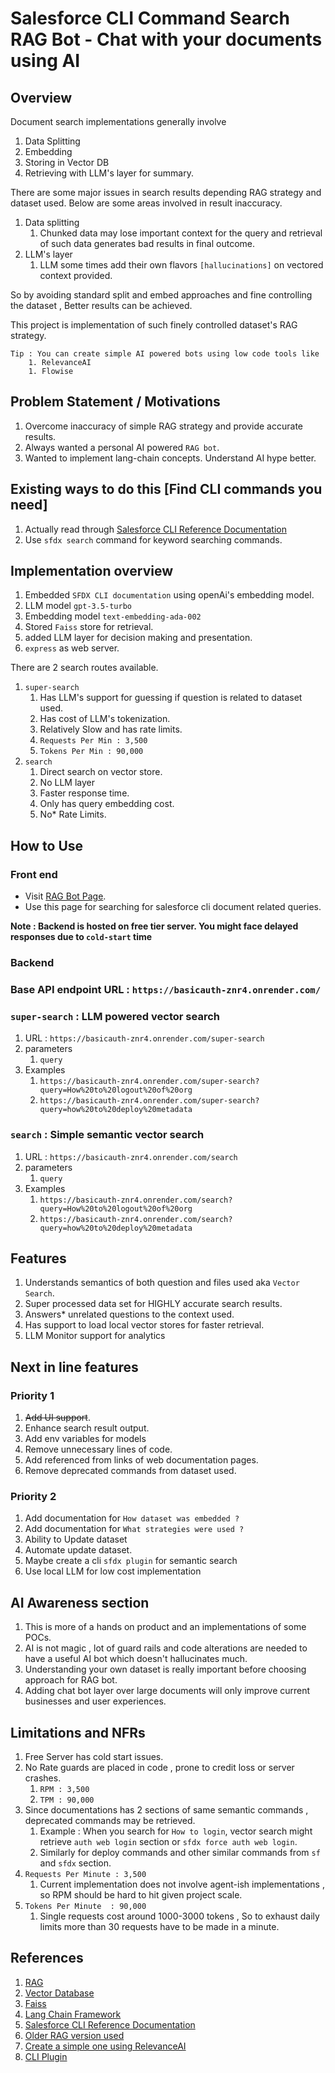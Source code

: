 # Salesforce CLI Command Search RAG Bot - Chat with your documents using AI

## Overview 
Document search implementations generally involve
1. Data Splitting 
1. Embedding
1. Storing in Vector DB
1. Retrieving with LLM's layer for summary.

There are some major issues in search results depending RAG strategy and dataset used. Below are some areas involved in result inaccuracy.
1. Data splitting
    1. Chunked data may lose important context for the query and retrieval of such data generates bad results in final outcome.
1. LLM's layer
    1. LLM some times add their own flavors `[hallucinations]` on vectored context provided.

So by avoiding standard split and embed approaches and fine controlling the dataset , Better results can be achieved.

This project is implementation of such finely controlled dataset's RAG strategy.

    Tip : You can create simple AI powered bots using low code tools like 
        1. RelevanceAI
        1. Flowise

## Problem Statement / Motivations
1. Overcome inaccuracy of simple RAG strategy and provide accurate results.  
1. Always wanted a personal AI powered `RAG bot`.
1. Wanted to implement lang-chain concepts. Understand AI hype better.

## Existing ways to do this [Find CLI commands you need]
1. Actually read through [Salesforce CLI Reference Documentation](https://resources.docs.salesforce.com/246/latest/en-us/sfdc/pdf/sfdx_CLI_reference.pdf)
1. Use `sfdx search` command for keyword searching commands.

## Implementation overview
1. Embedded `SFDX CLI documentation` using openAi's embedding model.
1. LLM model `gpt-3.5-turbo`
1. Embedding model `text-embedding-ada-002` 
1. Stored `Faiss` store for retrieval.
1. added LLM layer for decision making and presentation.
1. `express` as web server.

There are 2 search routes available.

1. `super-search`
    1. Has LLM's support for guessing if question is related to dataset used.
    1. Has cost of LLM's tokenization.
    1. Relatively Slow and has rate limits.
    1. `Requests Per Min : 3,500`
    1. `Tokens Per Min : 90,000`
1. `search` 
    1. Direct search on vector store.
    1. No LLM layer
    1. Faster response time.
    1. Only has query embedding cost.
    1. No* Rate Limits.

## How to Use

### Front end

- Visit [RAG Bot Page](https://shreyas-girjapure.github.io/Salesforce-CLI-RAG-Bot/).
- Use this page for searching for salesforce cli document related queries.

**Note : Backend is hosted on free tier server. You might face delayed responses due to `cold-start` time**

### Backend
### Base API endpoint URL : `https://basicauth-znr4.onrender.com/`

### `super-search` : LLM powered vector search
1. URL : `https://basicauth-znr4.onrender.com/super-search`
1. parameters
    1. `query`
1. Examples 
    1. `https://basicauth-znr4.onrender.com/super-search?query=How%20to%20logout%20of%20org`
    1. `https://basicauth-znr4.onrender.com/super-search?query=how%20to%20deploy%20metadata`

### `search` : Simple semantic vector search
1. URL : `https://basicauth-znr4.onrender.com/search`
1. parameters
    1. `query`
1. Examples 
    1. `https://basicauth-znr4.onrender.com/search?query=How%20to%20logout%20of%20org`
    1. `https://basicauth-znr4.onrender.com/search?query=how%20to%20deploy%20metadata`

## Features
1. Understands semantics of both question and files used aka `Vector Search`.
1. Super processed data set for HIGHLY accurate search results.
1. Answers* unrelated questions to the context used.
1. Has support to load local vector stores for faster retrieval.
1. LLM Monitor support for analytics

## Next in line features  
### Priority 1
1. ~~Add UI support~~.
1. Enhance search result output.
1. Add env variables for models
1. Remove unnecessary lines of code.
1. Add referenced from links of web documentation pages.
1. Remove deprecated commands from dataset used.

### Priority 2
1. Add documentation for `How dataset was embedded ?`
1. Add documentation for `What strategies were used ?`
1. Ability to Update dataset
1. Automate update dataset.
1. Maybe create a cli `sfdx plugin` for semantic search
1. Use local LLM for low cost implementation

## AI Awareness section
1. This is more of a hands on product and an implementations of some POCs.
1. AI is not magic , lot of guard rails and code alterations are needed to have a useful AI bot which doesn't hallucinates much.
1. Understanding your own dataset is really important before choosing approach for RAG bot. 
1. Adding chat bot layer over large documents will only improve current businesses and user experiences.

## Limitations and NFRs
1. Free Server has cold start issues.
1. No Rate guards are placed in code , prone to credit loss or server crashes.
    1. `RPM : 3,500`        
    1. `TPM : 90,000` 
1. Since documentations has 2 sections of same semantic commands , deprecated commands may be retrieved.
    1. Example : When you search for `How to login`, vector search might retrieve 
    `auth web login` section or  `sfdx force auth web login`.
    1. Similarly for deploy commands and other similar commands from `sf` and `sfdx` section.
1. `Requests Per Minute : 3,500`
    1. Current implementation does not involve agent-ish implementations , so RPM should be hard to hit given project scale.       
1. `Tokens Per Minute  : 90,000`
    1. Single requests cost around 1000-3000 tokens , So to exhaust daily limits
    more than 30 requests have to be made in a minute.


## References
1. [RAG](https://www.hopsworks.ai/dictionary/retrieval-augmented-generation-llm#:~:text=Retrieval%2Daugmented%20generation%20(RAG),%2C%20and%20recent%2Frelevant%20dataset.)
1. [Vector Database](https://www.pinecone.io/learn/vector-database/)
1. [Faiss](https://engineering.fb.com/2017/03/29/data-infrastructure/faiss-a-library-for-efficient-similarity-search/)
1. [Lang Chain Framework](https://js.langchain.com/docs/get_started)
1. [Salesforce CLI Reference Documentation](https://resources.docs.salesforce.com/246/latest/en-us/sfdc/pdf/sfdx_CLI_reference.pdf)
1. [Older RAG version used](https://app.relevanceai.com/form/d7b62b/ae1d1b0e-7ea9-4744-8af2-c2f45b2c417e)
1. [Create a simple one using RelevanceAI](https://app.relevanceai.com/)
1. [CLI Plugin](https://developer.salesforce.com/docs/atlas.en-us.sfdx_cli_plugins.meta/sfdx_cli_plugins/cli_plugins_architecture_sf_cli.htm)